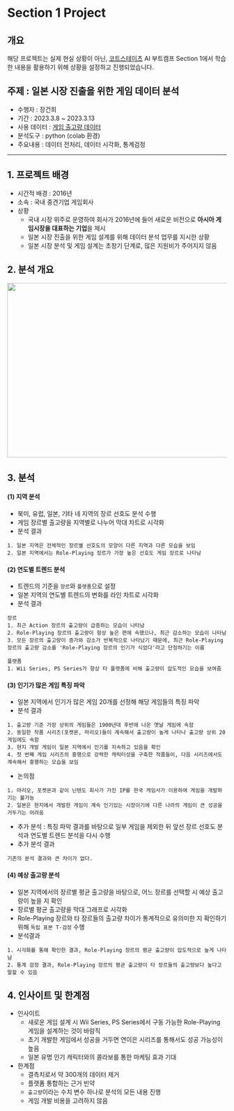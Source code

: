 # Section 1 Project

## 개요
해당 프로젝트는 실제 현실 상황이 아닌, [코트스테이츠](https://github.com/codestates) AI 부트캠프 Section 1에서 학습한 내용을 활용하기 위해 상황을 설정하고 진행되었습니다.

## 주제 : 일본 시장 진출을 위한 게임 데이터 분석
* 수행자 : 장건희
* 기간 : 2023.3.8 ~ 2023.3.13
* 사용 데이터 : [게임 출고량 데이터](https://ds-lecture-data.s3.ap-northeast-2.amazonaws.com/datasets/vgames2.csv)
* 분석도구 : python (colab 환경)
* 주요내용 : 데이터 전처리, 데이터 시각화, 통계검정
* * *

## 1. 프로젝트 배경
- 시간적 배경 : 2016년
- 소속 : 국내 중견기업 게임회사 
- 상황
  - 국내 시장 위주로 운영하여 회사가 2016년에 들어 새로운 비전으로 **아시아 게임시장을 대표하는 기업**을 제시
  - 일본 시장 진출을 위한 게임 설계를 위해 데이터 분석 업무를 지시한 상황
  - 일본 시장 분석 및 게임 설계는 초창기 단계로, 많은 지원비가 주어지지 않음



## 2. 분석 개요
<p align="center"><img src = https://i.imgur.com/NNjrbut.png width="1000" height="400"/> 

  
## 3. 분석

#### (1) 지역 분석
- 북미, 유럽, 일본, 기타 네 지역의 장르 선호도 분석 수행
- 게임 장르별 출고량을 지역별로 나누어 막대 차트로 시각화
- 분석 결과
```
1. 일본 지역은 전체적인 장르별 선호도의 모양이 다른 지역과 다른 모습을 보임
2. 일본 지역에서는 Role-Playing 장르가 가장 높은 선호도 게임 장르로 나타남
```

#### (2) 연도별 트렌드 분석
- 트렌드의 기준을 `장르`와 `플랫폼`으로 설정
- 일본 지역의 연도별 트렌드의 변화를 라인 차트로 시각화
- 분석 결과
```
장르 
1. 최근 Action 장르의 출고량이 급증하는 모습이 나타남 
2. Role-Playing 장르의 출고량이 항상 높은 편에 속했으나, 최근 감소하는 모습이 나타남
3. 모든 장르의 출고량이 증가와 감소가 반복적으로 나타났기 때문에, 최근 Role-Playing 장르의 출고량 감소를 'Role-Playing 장르의 인기가 식었다'라고 단정하기는 이름
  
플랫폼
1. Wii Series, PS Series가 항상 타 플랫폼에 비해 출고량이 압도적인 모습을 보여줌
```
#### (3) 인기가 많은 게임 특징 파악
- 일본 지역에서 인기가 많은 게임 20개를 선정해 해당 게임들의 특징 파악
- 분석 결과
```
1. 출고량 기준 가장 상위의 게임들은 1900년대 후반에 나온 옛날 게임에 속함
2. 동일한 작품 시리즈(포켓몬, 마리오)들이 계속해서 출고량이 높게 나타나 출고량 상위 20 게임에도 속함
3. 현지 개발 게임이 일본 지역에서 인기를 지속하고 있음을 확인 
4. 첫 번째 게임 시리즈의 흥행으로 강력한 캐릭터성을 구축한 작품들이, 다음 시리즈에서도 계속해서 흥행하는 모습을 보임
```
- 논의점
```
1. 마리오, 포켓몬과 같이 닌텐도 회사가 가진 IP를 한국 게임사가 이용하여 게임을 개발하기는 불가능
2. 일본은 현지에서 개발한 게임이 계속 인기있는 시장이기에 다른 나라의 게임이 큰 성공을 거두기는 어려움
```
- 추가 분석 : 특징 파악 결과를 바탕으로 일부 게임을 제외한 뒤 앞선 장르 선호도 분석과 연도별 트렌드 분석을 다시 수행
- 추가 분석 결과
```
기존의 분석 결과와 큰 차이가 없다.
```
#### (4) 예상 출고량 분석
- 일본 지역에서의 장르별 평균 출고량을 바탕으로, 어느 장르를 선택할 시 예상 출고량이 높을 지 확인
- 장르별 평균 출고량을 막대 그래프로 시각화
- Role-Playing 장르와 타 장르들의 출고량 차이가 통계적으로 유의미한 지 확인하기 위해 `독립 표본 T-검정` 수행
- 분석결과
```
1. 시각화를 통해 확인한 결과, Role-Playing 장르의 평균 출고량이 압도적으로 높게 나타남
2. 통계 검정 결과, Role-Playing 장르의 평균 출고량이 타 장르들의 출고량보다 높다고 말할 수 있음
```

## 4. 인사이트 및 한계점
- 인사이트
  - 새로운 게임 설계 시 Wii Series, PS Series에서 구동 가능한 Role-Playing 게임을 설계하는 것이 바람직
  - 초기 개발한 게임에서 성공을 거두면 연이은 시리즈를 통해서도 성공 가능성이 높음
  - 일본 유명 인기 캐릭터와의 콜라보를 통한 마케팅 효과 기대
- 한계점
  - 결측치로서 약 300개의 데이터 제거
  - 플랫폼 통합하는 근거 빈약
  - `출고량`이라는 수치 변수 하나로 분석의 모든 내용 진행
  - 게임 개발 비용을 고려하지 않음

